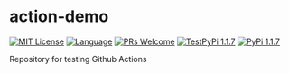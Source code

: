 # action-demo

<!-- [START BADGES] -->
<!-- Please keep comment here to allow auto update -->
[![MIT License](https://img.shields.io/badge/License-MIT-yellow.svg?style=for-the-badge)](https://github.com/dl1998/action-demo/blob/main/LICENSE)
[![Language](https://img.shields.io/badge/Language-Python-blue?style=for-the-badge&logo=python)](https://www.python.org/)
[![PRs Welcome](https://img.shields.io/badge/PRs-Welcome-brightgreen.svg?style=for-the-badge)](https://github.com/dl1998/action-demo/pulls)
[![TestPyPi 1.1.7](https://img.shields.io/badge/TestPyPi-1.1.7-brightgreen.svg?style=for-the-badge)](https://test.pypi.org/project/action-demo/)
[![PyPi 1.1.7](https://img.shields.io/badge/PyPi-1.1.7-brightgreen.svg?style=for-the-badge)](https://pypi.org/project/action-demo/)
<!-- [END BADGES] -->

Repository for testing Github Actions
